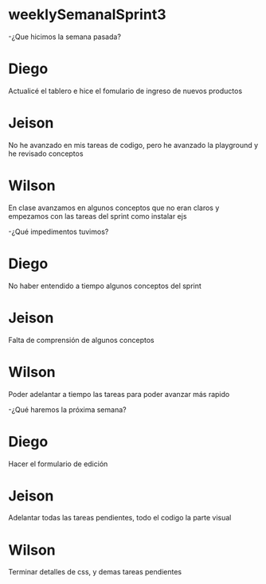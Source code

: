 # weeklySemanalSprint3

-¿Que hicimos la semana pasada?

# Diego 
Actualicé el tablero e hice el fomulario de ingreso de nuevos productos

# Jeison
No he avanzado en mis tareas de codigo, pero he avanzado la playground y he revisado conceptos
# Wilson 
En clase avanzamos en algunos conceptos que no eran claros y empezamos con las tareas del sprint como instalar ejs
 

-¿Qué impedimentos tuvimos?

# Diego 
No haber entendido a tiempo algunos conceptos del sprint 

# Jeison
Falta de comprensión de algunos conceptos 

# Wilson 
Poder adelantar a tiempo las tareas para poder avanzar más rapido 


-¿Qué haremos la próxima semana? 

# Diego 
Hacer el formulario de edición 

# Jeison 

Adelantar todas las tareas pendientes, todo el codigo la parte visual 


# Wilson 
Terminar detalles de css, y demas tareas pendientes 

